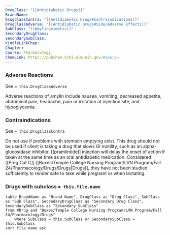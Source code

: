 ```yaml
---
DrugClass: "[[Antidiabetic Drugs]]"
BrandName: 
DrugClassContra: "[[Antidiabetic Drugs#Contraindications]]"
DrugClassAdverse: "[[Antidiabetic Drugs#Side/Adverse Effects]]"
SubClass: "[[Amylinomimetic]]"
SecondaryDrugClass: 
SecondarySubClass: 
KindleLinkChap: 
Chapter: 
Course: Pharmacology
ChemLink: https://pubchem.ncbi.nlm.nih.gov/#query=
---
```

### Adverse Reactions 
See `= this.DrugClassAdverse`

Adverse reactions of amylin include nausea, vomiting, decreased appetite, abdominal pain, headache, pain or irritation at injection site, and hypoglycemia.

### Contraindications
See `= this.DrugClassContra`

Do not use if problems with stomach emptying exist. This drug should not be used if client is taking a drug that slows GI motility, such as an alpha-glucosidase inhibitor. [[pramlintide]] injection will delay the onset of action if taken at the same time as an oral antidiabetic medication. Considered [[Preg Cat C]] [[Boxes/Temple College Nursing Program/LVN Program/Fall 24/Pharmacology/Drugs/Drugs|Drugs]], they have not been studied sufficiently to render safe to take while pregnant or when lactating.

### Drugs with subclass `= this.file.name`
```dataview
table BrandName as "Brand Name", DrugClass as "Drug Class", SubClass as "Sub Class", SecondaryDrugClass as "Secondary Drug Class", SecondarySubClass as "Secondary SubClass"
from #Drug and "Boxes/Temple College Nursing Program/LVN Program/Fall 24/Pharmacology/Drugs" 
	where SubClass = this.SubClass or SecondarySubClass = this.SubClass
sort file.name asc
```
